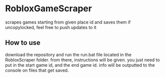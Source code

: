 # RobloxGameScraper
scrapes games starting from given place id and saves them if uncopylocked, feel free to push updates to it

## How to use
download the repository and run the run.bat file located in the RobloxScraper folder. from there, instructions will be given. you just need to put in the start game id, and the end game id. info will be outputted to the console on files that get saved.
